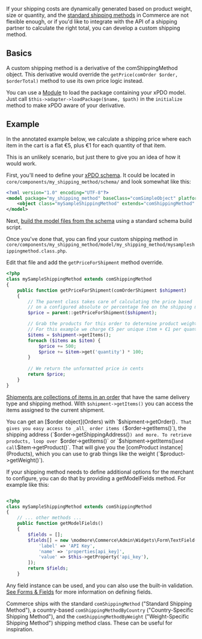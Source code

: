 If your shipping costs are dynamically generated based on product weight, size or quantity, and the [standard shipping methods](../Shipping_Methods) in Commerce are not flexible enough, or  if you'd like to integrate with the API of a shipping partner to calculate the right total, you can develop a custom shipping method.

## Basics

A custom shipping method is a derivative of the comShippingMethod object. This derivative would override the `getPrice(comOrder $order, $orderTotal)` method to use its own price logic instead.

You can use a [Module](Modules) to load the package containing your xPDO model. Just call `$this->adapter->loadPackage($name, $path)` in the `initialize` method to make xPDO aware of your derivative. 

## Example

In the annotated example below, we calculate a shipping price where each item in the cart is a flat €5, plus €1 for each quantity of that item. 

This is an unlikely scenario, but just there to give you an idea of how it would work.

First, you'll need to define your [xPDO schema](https://docs.modx.com/xpdo/2.x/getting-started/creating-a-model-with-xpdo/defining-a-schema/defining-the-database-and-tables). It could be located in `core/components/my_shipping_method/schema/` and look somewhat like this:

```` xml
<?xml version="1.0" encoding="UTF-8"?>
<model package="my_shipping_method" baseClass="comSimpleObject" platform="mysql" defaultEngine="MyISAM" version="1.1">
    <object class="mySampleShippingMethod" extends="comShippingMethod" inherit="single" />
</model>
````

Next, [build the model files from the schema](https://docs.modx.com/xpdo/2.x/getting-started/creating-a-model-with-xpdo/generating-the-model-code) using a standard schema build script. 

Once you've done that, you can find your custom shipping method in `core/components/my_shipping_method/model/my_shipping_method/mysampleshippingmethod.class.php`. 

Edit that file and add the `getPriceForShipment` method override. 

```` php
<?php
class mySampleShippingMethod extends comShippingMethod
{
    public function getPriceForShipment(comOrderShipment $shipment)
    {
        // The parent class takes care of calculating the price based
        // on a configured absolute or percentage fee on the shipping method. 
        $price = parent::getPriceForShipment($shipment);

        // Grab the products for this order to determine product weight/dimensions/count
        // For this example we charge €5 per unique item + €1 per quantity of that item
        $items = $shipment->getItems();
        foreach ($items as $item) {
            $price += 500;
            $price += $item->get('quantity') * 100;
        }
        
        // We return the unformatted price in cents
        return $price;
    }
}
````

[Shipments are collections of items in an order](../Orders/Shipments) that have the same delivery type and shipping method. With `$shipment->getItems()` you can access the items assigned to the current shipment. 

You can get an [$order object](Orders) with `$shipment->getOrder()`. That gives you easy access to _all_ order items (`$order->getItems()`), the shipping address (`$order->getShippingAddress()`) and more. To retrieve products, loop over `$order->getItems()` or `$shipment->getItems()` and call `$item->getProduct()`. That will give you the [comProduct instance](Products), which you can use to grab things like the weight (`$product->getWeight()`). 

If your shipping method needs to define additional options for the merchant to configure, you can do that by providing a getModelFields method. For example like this:

```` php

<?php
class mySampleShippingMethod extends comShippingMethod
{
    // ... other methods ...
    public function getModelFields()
    {
        $fields = [];
        $fields[] = new \modmore\Commerce\Admin\Widgets\Form\TextField($this->commerce, [
            'label' => 'API Key',
            'name' => 'properties[api_key]',
            'value' => $this->getProperty('api_key'),
        ]);
        return $fields;
    }
````

Any field instance can be used, and you can also use the built-in validation. [See Forms & Fields](Admin/Form_Fields) for more information on defining fields. 

Commerce ships with the standard `comShippingMethod` ("Standard Shipping Method"), a country-based `comShippingMethodByCountry` ("Country-Specific Shipping Method"), and the `comShippingMethodByWeight` ("Weight-Specific Shipping Method") shipping method class. These can be useful for inspiration.
